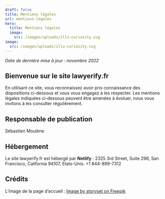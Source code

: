 ```yaml
---
draft: false
title: Mentions légales
url: mentions-legales
hero:
  title: Mentions légales
  image:
    src: /images/uploads/illu-curiosity.svg
image:
  src: /images/uploads/illu-curiosity.svg
---
```

*Date de dernière mise à jour : novembre 2022*

## Bienvenue sur le site lawyerify.fr

En utilisant ce site, vous reconnaissez avoir pris connaissance des dispositions ci-dessous et vous vous engagez à les respecter. Les mentions légales indiquées ci-dessous peuvent être amenées à évoluer, nous vous invitons à les consulter régulièrement.

## Responsable de publication

S﻿ébastien Moulène

## Hébergement

Le site lawyerify.fr est hébergé par **Netlify** :
2325 3rd Street, Suite 296, 
San Francisco, 
California 94107, 
Etats-Unis.
+1 844-899-7312

## Crédits

L’image de la page d’accueil : [Image by storyset on Freepik](https://www.freepik.com/profile/license/pdf/8497417?lang=en)